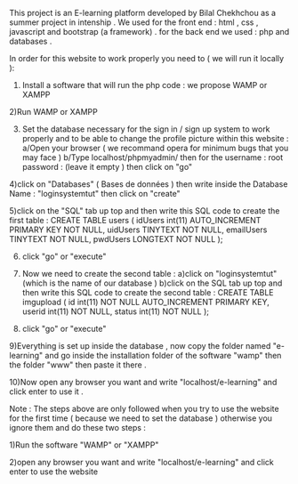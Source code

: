 This project is an E-learning platform developed by Bilal Chekhchou as a summer project in intenship .
We used for the front end : html , css , javascript and bootstrap (a framework) .
for the back end we used : php and databases .

In order for this website to work properly you need to  ( we will run it locally ): 
1) Install a software that will run the php code : we propose WAMP or XAMPP 

2)Run WAMP or XAMPP

3) Set the database necessary for the sign in / sign up system to work properly and to be able to change the profile picture within this website : 
	a/Open your browser ( we recommand opera for minimum bugs that you may face )
	b/Type localhost/phpmyadmin/ then for the username : root 
				                  password : (leave it empty )
then click on "go" 

 4)click on "Databases" ( Bases de données )  then write inside the Database Name : "loginsystemtut" then click on "create"

5)click on the "SQL" tab up top and then write this SQL code to create the first table :
  CREATE TABLE users (
idUsers int(11) AUTO_INCREMENT PRIMARY KEY NOT NULL,
uidUsers TINYTEXT NOT NULL,
emailUsers TINYTEXT NOT NULL,
pwdUsers LONGTEXT NOT NULL
);

6) click "go" or "execute" 

7) Now we need to create the second table :
	a)click on "loginsystemtut" (which is the name of our database )
	b)click on the SQL tab up top and then write this SQL code to create the second table : 
	CREATE TABLE imgupload (
	id int(11) NOT NULL AUTO_INCREMENT PRIMARY KEY,
	userid int(11) NOT NULL,
	status int(11) NOT NULL
	);

8) click "go" or "execute" 

9)Everything is set up inside the database , now copy the folder named "e-learning" and go inside the installation folder of the software "wamp" then the folder "www" then paste it there .

10)Now open any browser you want and write "localhost/e-learning" and click enter to use it .

Note : 
The steps above are only followed when you try to use the website for the first time  ( because we need to set the database ) otherwise you ignore them and do these two steps : 

1)Run the software "WAMP" or "XAMPP"

2)open any browser you want and write "localhost/e-learning" and click enter to use the website 